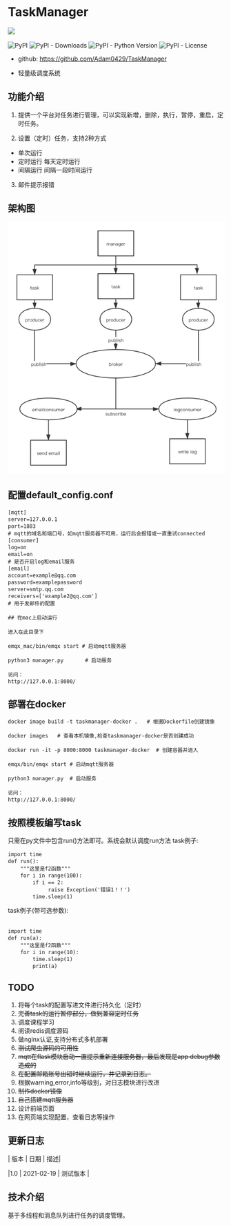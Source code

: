 # TaskManager

![](image/logo.png)

![PyPI](https://img.shields.io/pypi/v/spideradmin.svg)
![PyPI - Downloads](https://img.shields.io/pypi/dm/SpiderAdmin)
![PyPI - Python Version](https://img.shields.io/pypi/pyversions/SpiderAdmin)
![PyPI - License](https://img.shields.io/pypi/l/SpiderAdmin)

- github: https://github.com/Adam0429/TaskManager

- 轻量级调度系统

## 功能介绍
1. 提供一个平台对任务进行管理，可以实现新增，删除，执行，暂停，重启，定时任务。

2. 设置（定时）任务，支持2种方式
- 单次运行 
- 定时运行 每天定时运行
- 间隔运行 间隔一段时间运行

3. 邮件提示报错

## 架构图
![](架构图.png)


## 配置default_config.conf

```
[mqtt]
server=127.0.0.1  
port=1883
# mqtt的域名和端口号，如mqtt服务器不可用，运行后会报错或一直重试connected
[consumer]
log=on
email=on
# 是否开启log和email服务
[email]
account=example@qq.com
password=examplepassword
server=smtp.qq.com
receivers=['example2@qq.com']
# 用于发邮件的配置

## 在mac上启动运行

进入在此目录下

emqx_mac/bin/emqx start # 启动mqtt服务器

python3 manager.py       # 启动服务

访问：
http://127.0.0.1:8000/
```

## 部署在docker

```
docker image build -t taskmanager-docker .   # 根据Dockerfile创建镜像

docker images   # 查看本机镜像,检查taskmanager-docker是否创建成功

docker run -it -p 8000:8000 taskmanager-docker  # 创建容器并进入

emqx/bin/emqx start # 启动mqtt服务器

python3 manager.py  # 启动服务

访问：
http://127.0.0.1:8000/

```

## 按照模板编写task

只需在py文件中包含run()方法即可。系统会默认调度run方法
task例子:
```
import time
def run():
    """这里是f2函数"""
    for i in range(100):
        if i == 2:
             raise Exception('错误1！！')
        time.sleep(1)
```
task例子(带可选参数):
```

import time
def run(a):
    """这里是f2函数"""
    for i in range(10):
        time.sleep(1)
        print(a)
```

## TODO
1. 将每个task的配置写进文件进行持久化（定时）
2. ~~完善task的运行暂停部分，做到兼容定时任务~~
3. 调度课程学习
4. 阅读redis调度源码
5. 做nginx认证,支持分布式多机部署
6. ~~测试爬虫源码的可用性~~
7. ~~mqtt在flask模块启动一直提示重新连接服务器，最后发现是app debug参数造成的~~
8. ~~在配置邮箱账号出错时继续运行，并记录到日志。~~
9. 根据warning,error,info等级别，对日志模块进行改进
10. ~~制作docker镜像~~
11. ~~自己搭建mqtt服务器~~
12. 设计前端页面
13. 在网页端实现配置，查看日志等操作
## 更新日志

| 版本 | 日期 | 描述|

|1.0 | 2021-02-19 | 测试版本 |
    
## 技术介绍

基于多线程和消息队列进行任务的调度管理。




